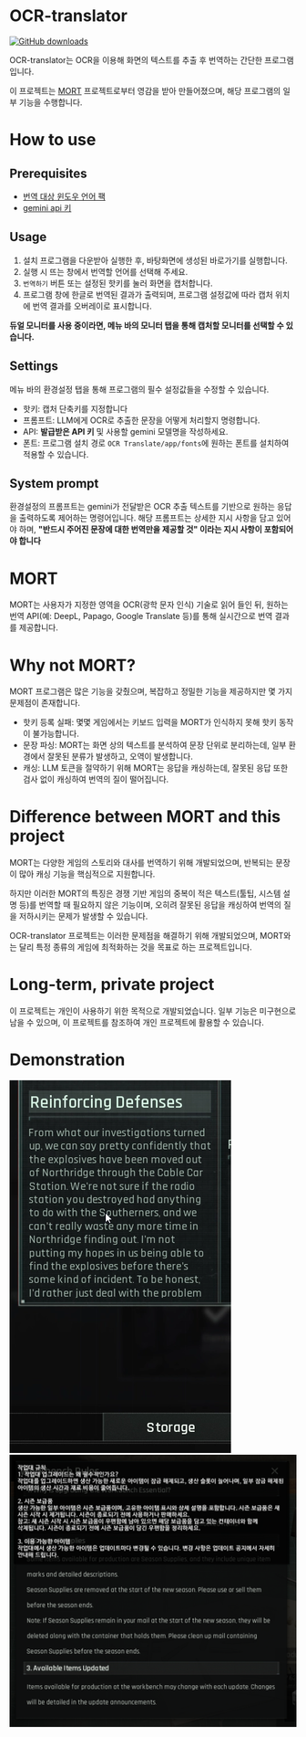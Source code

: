 # OCR-translator
[![GitHub downloads](https://img.shields.io/github/downloads/amature0000/OCR-translate/total.svg?logo=github)](https://github.com/amature0000/OCR-translate/releases)

OCR-translator는 OCR을 이용해 화면의 텍스트를 추출 후 번역하는 간단한 프로그램입니다.

이 프로젝트는 [MORT](https://github.com/killkimno/MORT) 프로젝트로부터 영감을 받아 만들어졌으며, 해당 프로그램의 일부 기능을 수행합니다.

# How to use
## Prerequisites
- [번역 대상 윈도우 언어 팩](https://support.microsoft.com/ko-kr/windows/windows%EC%9A%A9-%EC%96%B8%EC%96%B4-%ED%8C%A9-a5094319-a92d-18de-5b53-1cfc697cfca8)
- [gemini api 키](https://aistudio.google.com/api-keys)
## Usage
1. 설치 프로그램을 다운받아 실행한 후, 바탕화면에 생성된 바로가기를 실행합니다.
2. 실행 시 뜨는 창에서 번역할 언어를 선택해 주세요.
4. `번역하기` 버튼 또는 설정된 핫키를 눌러 화면을 캡처합니다.
5. 프로그램 창에 한글로 번역된 결과가 출력되며, 프로그램 설정값에 따라 캡처 위치에 번역 결과를 오버레이로 표시합니다.

**듀얼 모니터를 사용 중이라면, 메뉴 바의 모니터 탭을 통해 캡처할 모니터를 선택할 수 있습니다.**

## Settings
메뉴 바의 환경설정 탭을 통해 프로그램의 필수 설정값들을 수정할 수 있습니다.
- 핫키: 캡처 단축키를 지정합니다
- 프롬프트: LLM에게 OCR로 추출한 문장을 어떻게 처리할지 명령합니다.
- API: **발급받은 API 키** 및 사용할 gemini 모델명을 작성하세요.
- 폰트: 프로그램 설치 경로 `OCR Translate/app/fonts`에 원하는 폰트를 설치하여 적용할 수 있습니다.

## System prompt
환경설정의 프롬프트는 gemini가 전달받은 OCR 추출 텍스트를 기반으로 원하는 응답을 출력하도록 제어하는 명령어입니다. 해당 프롬프트는 상세한 지시 사항을 담고 있어야 하며, **"반드시 주어진 문장에 대한 번역만을 제공할 것" 이라는 지시 사항이 포함되어야 합니다**

# MORT
MORT는 사용자가 지정한 영역을 OCR(광학 문자 인식) 기술로 읽어 들인 뒤, 원하는 번역 API(예: DeepL, Papago, Google Translate 등)를 통해 실시간으로 번역 결과를 제공합니다.

# Why not MORT?
MORT 프로그램은 많은 기능을 갖췄으며, 복잡하고 정밀한 기능을 제공하지만 몇 가지 문제점이 존재합니다.
* 핫키 등록 실패: 몇몇 게임에서는 키보드 입력을 MORT가 인식하지 못해 핫키 동작이 불가능합니다.
* 문장 파싱: MORT는 화면 상의 텍스트를 분석하여 문장 단위로 분리하는데, 일부 환경에서 잘못된 분류가 발생하고, 오역이 발생합니다.
* 캐싱: LLM 토큰을 절약하기 위해 MORT는 응답을 캐싱하는데, 잘못된 응답 또한 검사 없이 캐싱하여 번역의 질이 떨어집니다.

# Difference between MORT and this project
MORT는 다양한 게임의 스토리와 대사를 번역하기 위해 개발되었으며, 반복되는 문장이 많아 캐싱 기능을 핵심적으로 지원합니다.

하지만 이러한 MORT의 특징은 경쟁 기반 게임의 중복이 적은 텍스트(툴팁, 시스템 설명 등)를 번역할 때 필요하지 않은 기능이며, 오히려 잘못된 응답을 캐싱하여 번역의 질을 저하시키는 문제가 발생할 수 있습니다.

OCR-translator 프로젝트는 이러한 문제점을 해결하기 위해 개발되었으며, MORT와는 달리 특정 종류의 게임에 최적화하는 것을 목표로 하는 프로젝트입니다.
 
# Long-term, private project
이 프로젝트는 개인이 사용하기 위한 목적으로 개발되었습니다. 일부 기능은 미구현으로 남을 수 있으며, 이 프로젝트를 참조하여 개인 프로젝트에 활용할 수 있습니다.

# Demonstration
![img](assets/Animation3.webp)
![img](assets/img.png)
